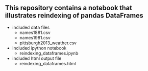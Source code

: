 ## This repository contains a notebook that illustrates reindexing of pandas DataFrames 

* included data files 
  - names1881.csv 
  - names1981.csv 
  - pittsburgh2013_weather.csv 
* included ipython notebook 
  - reindexing_dataframes.ipynb 
* included html output file 
  - reindexing_dataframes.html 

